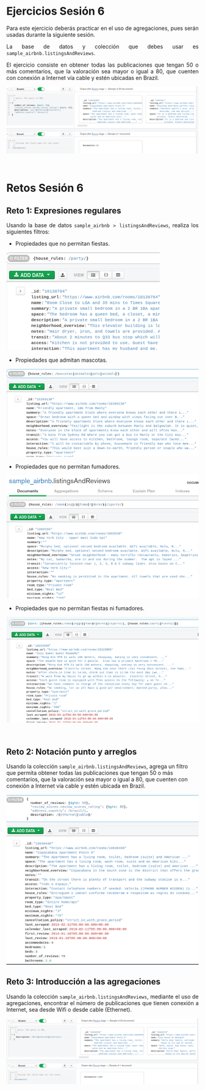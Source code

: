 # Ejercicios Sesión 6

<div style="text-align: justify;">
Para este ejercicio deberás practicar en el uso de agregaciones, pues serán usadas durante la siguiente sesión.

La base de datos y colección que debes usar es `sample_airbnb.listingsAndReviews`.

El ejercicio consiste en obtener todas las publicaciones que tengan 50 o más comentarios,
que la valoración sea mayor o igual a 80, que cuenten con conexión a Internet vía cable y estén ubicadas en Brazil.

![Resultado](img/e.1.png)

<br/>

# Retos Sesión 6
## Reto 1: Expresiones regulares

Usando la base de datos `sample_airbnb > listingsAndReviews`, realiza los siguientes filtros:

- Propiedades que no permitan fiestas.

![1.1](img/1.1.png)
- Propiedades que admitan mascotas.

![1.2](img/1.2.png)
- Propiedades que no permitan fumadores.

![1.3](img/1.3.png)
- Propiedades que no permitan fiestas ni fumadores.

![1.4](img/1.4.png)

<br/>

</div>
	
## Reto 2: Notación punto y arreglos

Usando la colección `sample_airbnb.listingsAndReviews`, agrega un filtro que permita obtener todas las publicaciones que tengan 50 o más comentarios, que la valoración sea mayor o igual a 80, que cuenten con conexión a Internet vía cable y estén ubicada en Brazil.

![2.1](img/2.1.png)

</div>
	
## Reto 3: Introducción a las agregaciones

<div style="text-align: justify;">

Usando la colección `sample_airbnb.listingsAndReviews`, mediante el uso de agregaciones, encontrar el número de publicaciones que tienen conexión a Internet, sea desde Wifi o desde cable (Ethernet).

![3.1](img/3.1.png)
<br/>
</div>
